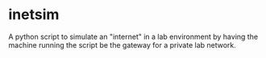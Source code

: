 # inetsim
A python script to simulate an "internet" in a lab environment by having the machine running the script be the gateway for a private lab network.
